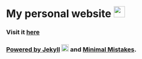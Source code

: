 <h1>
  My personal website
  <img src="https://media.giphy.com/media/hvRJCLFzcasrR4ia7z/giphy.gif" width="30px"/>
</h1>

<h3>Visit it <a href="filip-anicic.github.io">here</h3>

<h3>
  Powered by <a href="https://jekyllrb.com/">Jekyll</a>
  <img src="https://jekyllrb.com/favicon.ico" width="20px"/> 
  and <a href="https://github.com/mmistakes/minimal-mistakes">Minimal Mistakes</a>.
</h3>

